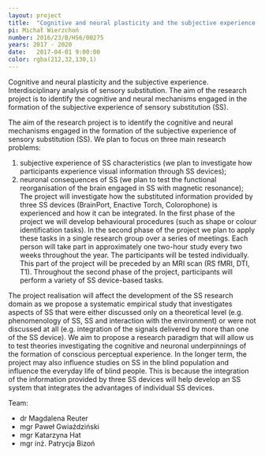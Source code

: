 ```yaml
---
layout: project
title:  "Cognitive and neural plasticity and the subjective experience. Interdisciplinary analysis of sensory substitution."
pi: Michał Wierzchoń
number: 2016/23/B/HS6/00275
years: 2017 - 2020
date:   2017-04-01 9:00:00
color: rgba(212,32,130,1)
---
```



Cognitive and neural plasticity and the subjective experience. Interdisciplinary analysis of sensory substitution.
The aim of the research project is to identify the cognitive and neural mechanisms engaged in the formation of the subjective experience of sensory substitution (SS).

The aim of the research project is to identify the cognitive and neural mechanisms engaged in the formation of the subjective experience of sensory substitution (SS). We plan to focus on three main research problems:
1) subjective experience of SS characteristics (we plan to investigate how participants experience visual information through SS devices);
2) neuronal consequences of SS (we plan to test the functional reorganisation of the brain engaged in SS with magnetic resonance);
The project will investigate how the substituted information provided by three SS devices (BrainPort, Enactive Torch, Colorophone) is experienced and how it can be integrated. In the first phase of the project we will develop behavioural procedures (such as shape or colour identification tasks). In the second phase of the project we plan to apply these tasks in a single research group over a series of meetings. Each person will take part in approximately one two-hour study every two weeks throughout the year. The participants will be tested individually. This part of the project will be preceded by an MRI scan (RS fMRI, DTI, T1). Throughout the second phase of the project, participants will perform a variety of SS device-based tasks.

The project realisation will affect the development of the SS research domain as we propose a systematic empirical study that investigates aspects of SS that were either discussed only on a theoretical level (e.g. phenomenology of SS, SS and interaction with the environment) or were not discussed at all (e.g. integration of the signals delivered by more than one of the SS device). We aim to propose a research paradigm that will allow us to test theories investigating the cognitive and neuronal underpinnings of the formation of conscious perceptual experience. In the longer term, the project may also influence studies on SS in the blind population and influence the everyday life of blind people. This is because the integration of the information provided by three SS devices will help develop an SS system that integrates the advantages of individual SS devices.

Team:
- dr Magdalena Reuter
- mgr Paweł Gwiaździński
- mgr Katarzyna Hat
- mgr inż. Patrycja Bizoń
